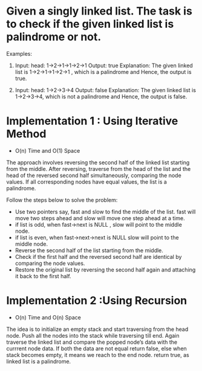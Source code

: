 # Given a singly linked list. The task is to check if the given linked list is palindrome or not.

Examples:

1. Input: head: 1->2->1->1->2->1
   Output: true
   Explanation: The given linked list is 1->2->1->1->2->1 , which is a palindrome and Hence, the output is true.

2. Input: head: 1->2->3->4
   Output: false
    Explanation: The given linked list is 1->2->3->4, which is not a palindrome and Hence, the output is false.






# Implementation 1 : Using Iterative Method

- O(n) Time and O(1) Space

The approach involves reversing the second half of the linked list starting from the middle. After reversing, traverse from the head of the list and the head of the reversed second half simultaneously, comparing the node values. If all corresponding nodes have equal values, the list is a palindrome.


Follow the steps below to solve the problem:

- Use two pointers say, fast and slow to find the middle of the list. fast will move two steps ahead and slow will move one step ahead at a time.
- if list is odd, when fast->next is NULL , slow will point to the middle node.
- if list is even, when fast->next->next is NULL slow will point to the middle node.
- Reverse the second half of the list starting from the middle.
- Check if the first half and the reversed second half are identical by comparing the node values.
- Restore the original list by reversing the second half again and attaching it back to the first half.

# Implementation 2 :Using Recursion

- O(n) Time and O(n) Space

The idea is to initialize an empty stack and start traversing from the head node. Push all the nodes into the stack while traversing till end. Again traverse the linked list and compare the popped node’s data with the currrent node data. If both the data are not equal return false, else when stack becomes empty, it means we reach to the end node. return true, as linked list is a palindrome.